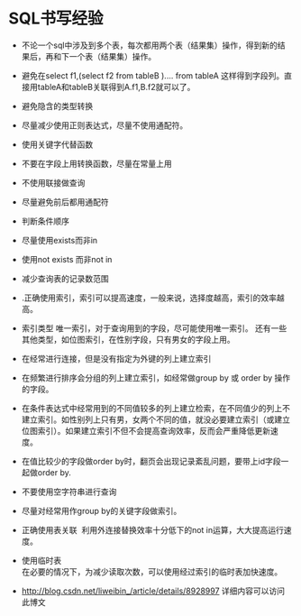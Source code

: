 # SQL书写经验

* 不论一个sql中涉及到多个表，每次都用两个表（结果集）操作，得到新的结果后，再和下一个表（结果集）操作。

* 避免在select f1,(select f2 from tableB ).... from tableA 这样得到字段列。直接用tableA和tableB关联得到A.f1,B.f2就可以了。

* 避免隐含的类型转换

* 尽量减少使用正则表达式，尽量不使用通配符。

* 使用关键字代替函数

* 不要在字段上用转换函数，尽量在常量上用

* 不使用联接做查询

* 尽量避免前后都用通配符

* 判断条件顺序

* 尽量使用exists而非in

* 使用not exists 而非not in

* 减少查询表的记录数范围

* .正确使用索引，索引可以提高速度，一般来说，选择度越高，索引的效率越高。

*  索引类型
    唯一索引，对于查询用到的字段，尽可能使用唯一索引。
    还有一些其他类型，如位图索引，在性别字段，只有男女的字段上用。

* 在经常进行连接，但是没有指定为外键的列上建立索引

* 在频繁进行排序会分组的列上建立索引，如经常做group by 或 order by 操作的字段。

* 在条件表达式中经常用到的不同值较多的列上建立检索，在不同值少的列上不建立索引。如性别列上只有男，女两个不同的值，就没必要建立索引（或建立位图索引）。如果建立索引不但不会提高查询效率，反而会严重降低更新速度。

*  在值比较少的字段做order by时，翻页会出现记录紊乱问题，要带上id字段一起做order by.

* 不要使用空字符串进行查询

*  尽量对经常用作group by的关键字段做索引。

*  正确使用表关联
  ​    利用外连接替换效率十分低下的not in运算，大大提高运行速度。

* 使用临时表    
     在必要的情况下，为减少读取次数，可以使用经过索引的临时表加快速度。

* http://blog.csdn.net/liweibin_/article/details/8928997  详细内容可以访问此博文

  ​

  